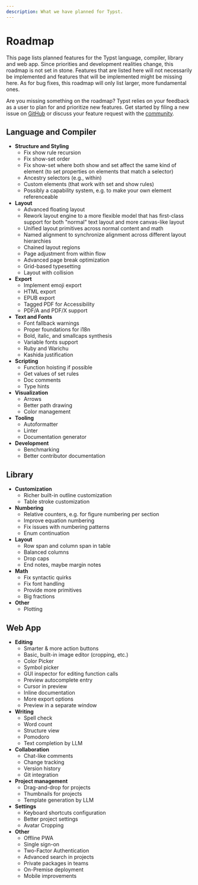 ```yaml
---
description: What we have planned for Typst.
---
```


# Roadmap
This page lists planned features for the Typst language, compiler, library and
web app. Since priorities and development realities change, this roadmap is not
set in stone. Features that are listed here will not necessarily be implemented
and features that will be implemented might be missing here. As for bug fixes,
this roadmap will only list larger, more fundamental ones.

Are you missing something on the roadmap? Typst relies on your feedback as a
user to plan for and prioritize new features. Get started by filing a new issue
on [GitHub](https://github.com/typst/typst/issues) or discuss your feature
request with the [community]($community).

## Language and Compiler
- **Structure and Styling**
  - Fix show rule recursion
  - Fix show-set order
  - Fix show-set where both show and set affect the same kind of element
    (to set properties on elements that match a selector)
  - Ancestry selectors (e.g., within)
  - Custom elements (that work with set and show rules)
  - Possibly a capability system, e.g. to make your own element referenceable
- **Layout**
  - Advanced floating layout
  - Rework layout engine to a more flexible model that has first-class support
    for both "normal" text layout and more canvas-like layout
  - Unified layout primitives across normal content and math
  - Named alignment to synchronize alignment across different layout hierarchies
  - Chained layout regions
  - Page adjustment from within flow
  - Advanced page break optimization
  - Grid-based typesetting
  - Layout with collision
- **Export**
  - Implement emoji export
  - HTML export
  - EPUB export
  - Tagged PDF for Accessibility
  - PDF/A and PDF/X support
- **Text and Fonts**
  - Font fallback warnings
  - Proper foundations for i18n
  - Bold, italic, and smallcaps synthesis
  - Variable fonts support
  - Ruby and Warichu
  - Kashida justification
- **Scripting**
  - Function hoisting if possible
  - Get values of set rules
  - Doc comments
  - Type hints
- **Visualization**
  - Arrows
  - Better path drawing
  - Color management
- **Tooling**
  - Autoformatter
  - Linter
  - Documentation generator
- **Development**
  - Benchmarking
  - Better contributor documentation

## Library
- **Customization**
  - Richer built-in outline customization
  - Table stroke customization
- **Numbering**
  - Relative counters, e.g. for figure numbering per section
  - Improve equation numbering
  - Fix issues with numbering patterns
  - Enum continuation
- **Layout**
  - Row span and column span in table
  - Balanced columns
  - Drop caps
  - End notes, maybe margin notes
- **Math**
  - Fix syntactic quirks
  - Fix font handling
  - Provide more primitives
  - Big fractions
- **Other**
  - Plotting

## Web App
- **Editing**
  - Smarter & more action buttons
  - Basic, built-in image editor (cropping, etc.)
  - Color Picker
  - Symbol picker
  - GUI inspector for editing function calls
  - Preview autocomplete entry
  - Cursor in preview
  - Inline documentation
  - More export options
  - Preview in a separate window
- **Writing**
  - Spell check
  - Word count
  - Structure view
  - Pomodoro
  - Text completion by LLM
- **Collaboration**
  - Chat-like comments
  - Change tracking
  - Version history
  - Git integration
- **Project management**
  - Drag-and-drop for projects
  - Thumbnails for projects
  - Template generation by LLM
- **Settings**
  - Keyboard shortcuts configuration
  - Better project settings
  - Avatar Cropping
- **Other**
  - Offline PWA
  - Single sign-on
  - Two-Factor Authentication
  - Advanced search in projects
  - Private packages in teams
  - On-Premise deployment
  - Mobile improvements
